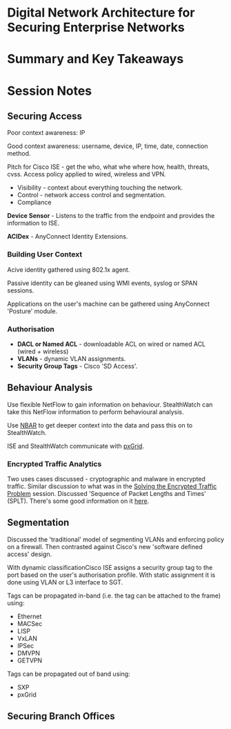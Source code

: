 # Digital Network Architecture for Securing Enterprise Networks

# Summary and Key Takeaways

# Session Notes

## Securing Access

Poor context awareness: IP

Good context awareness: username, device, IP, time, date, connection method.

Pitch for Cisco ISE - get the who, what whe where how, health, threats, cvss.
Access policy applied to wired, wireless and VPN.

* Visibility - context about everything touching the network.
* Control - network access control and segmentation.
* Compliance

**Device Sensor** - Listens to the traffic from the endpoint and provides the information to ISE.

**ACIDex** - AnyConnect Identity Extensions.

### Building User Context

Acive identity gathered using 802.1x agent.

Passive identity can be gleaned using WMI events, syslog or SPAN sessions.

Applications on the user's machine can be gathered using AnyConnect 'Posture' module.

### Authorisation

* **DACL or Named ACL** - downloadable ACL on wired or named ACL (wired + wireless)
* **VLANs** - dynamic VLAN assignments.
* **Security Group Tags** - Cisco 'SD Access'.

## Behaviour Analysis

Use flexible NetFlow to gain information on behaviour. StealthWatch can take this NetFlow information to perform behavioural analysis.

Use [NBAR](https://www.cisco.com/c/en/us/products/ios-nx-os-software/network-based-application-recognition-nbar/index.html) to get deeper context into the data and pass this on to StealthWatch.

ISE and StealthWatch communicate with [pxGrid](https://www.cisco.com/c/en/us/products/security/pxgrid.html).

### Encrypted Traffic Analytics

Two uses cases discussed - cryptographic and malware in encrypted traffic. Similar discussion to what was in the [Solving the Encrypted Traffic Problem](02_security_with_privacy.md) session. Discussed 'Sequence of Packet Lengths and Times' (SPLT). There's some good information on it [here](https://groups.google.com/forum/#!topic/traffic-obf/-Zk7YVhFx5U).

## Segmentation

Discussed the 'traditional' model of segmenting VLANs and enforcing policy on a firewall. Then contrasted against Cisco's new 'software defined access' design. 

With dynamic classificationCisco ISE assigns a security group tag to the port based on the user's authorisation profile. With static assignment it is done using VLAN or L3 interface to SGT.

Tags can be propagated in-band (i.e. the tag can be attached to the frame) using:
* Ethernet
* MACSec
* LISP
* VxLAN
* IPSec
* DMVPN
* GETVPN

Tags can be propagated out of band using:
* SXP
* pxGrid


## Securing Branch Offices 
